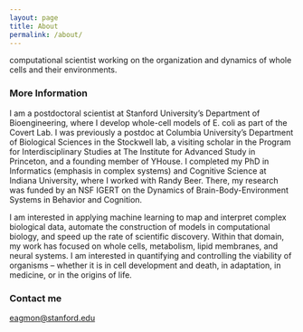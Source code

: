 ```yaml
---
layout: page
title: About
permalink: /about/
---
```


computational scientist working on the organization and dynamics of whole cells and their environments.
### More Information

I am a postdoctoral scientist at Stanford University’s Department of Bioengineering, where I develop whole-cell models of E. coli as part of the Covert Lab. I was previously a postdoc at Columbia University’s Department of Biological Sciences in the Stockwell lab, a visiting scholar in the Program for Interdisciplinary Studies at The Institute for Advanced Study in Princeton, and a founding member of YHouse. I completed my PhD in Informatics (emphasis in complex systems) and Cognitive Science at Indiana University, where I worked with Randy Beer. There, my research was funded by an NSF IGERT on the Dynamics of Brain-Body-Environment Systems in Behavior and Cognition.

I am interested in applying machine learning to map and interpret complex biological data, automate the construction of models in computational biology, and speed up the rate of scientific discovery. Within that domain, my work has focused on whole cells, metabolism, lipid membranes, and neural systems. I am interested in quantifying and controlling the viability of organisms – whether it is in cell development and death, in adaptation, in medicine, or in the origins of life.
### Contact me

[eagmon@stanford.edu](mailto:eagmon@stanford.edu)